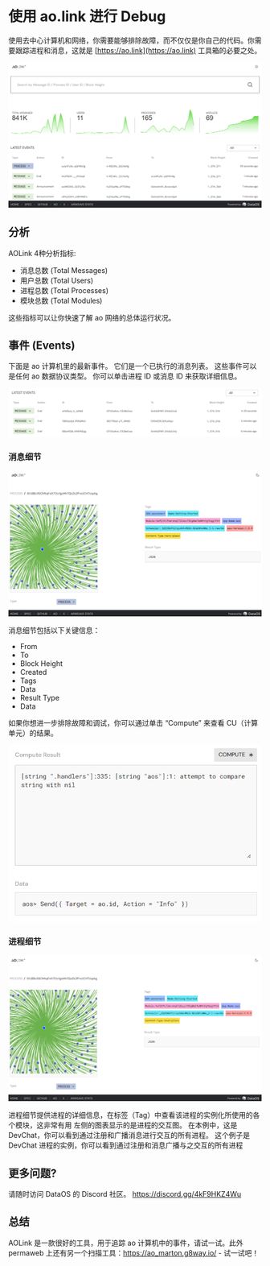 # 使用 ao.link 进行 Debug

使用去中心计算机和网络，你需要能够排除故障，而不仅仅是你自己的代码。你需要跟踪进程和消息，这就是 [https://ao.link](https://ao.link) 工具箱的必要之处。

![ao.link homepage displaying ao network stats](aolink.png)

## 分析

AOLink 4种分析指标:

- 消息总数 (Total Messages)
- 用户总数 (Total Users)
- 进程总数 (Total Processes)
- 模块总数 (Total Modules)

这些指标可以让你快速了解 ao 网络的总体运行状况。

## 事件 (Events)

下面是 ao 计算机里的最新事件。 它们是一个已执行的消息列表。 这些事件可以是任何 ao 数据协议类型。 你可以单击进程 ID 或消息 ID 来获取详细信息。

![ao.link list of events](aolink-list-example.png)

### 消息细节

![ao.link message details displaying the message processed](aolink-message-details.png)

消息细节包括以下关键信息：

- From
- To
- Block Height
- Created
- Tags
- Data
- Result Type
- Data

如果你想进一步排除故障和调试，你可以通过单击 “Compute” 来查看 CU（计算单元）的结果。

![ao.link compute result example for debugging](aolink-compute-example.png)

### 进程细节

![ao.link displaying a process in details](aolink-process-details.png)

进程细节提供进程的详细信息，在标签（Tag）中查看该进程的实例化所使用的各个模块，这非常有用
左侧的图表显示的是进程的交互图。
在本例中，这是 DevChat，你可以看到通过注册和广播消息进行交互的所有进程。
这个例子是 DevChat 进程的实例，你可以看到通过注册和消息广播与之交互的所有进程

## 更多问题?

请随时访问 DataOS 的 Discord 社区。
https://discord.gg/4kF9HKZ4Wu

## 总结

AOLink 是一款很好的工具，用于追踪 ao 计算机中的事件，请试一试。此外 permaweb 上还有另一个扫描工具：https://ao_marton.g8way.io/ - 试一试吧！
